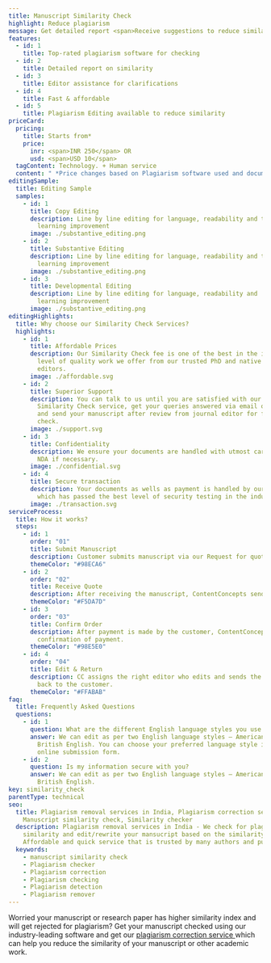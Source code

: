 ```yaml
---
title: Manuscript Similarity Check
highlight: Reduce plagiarism
message: Get detailed report <span>Receive suggestions to reduce similarity</span>
features:
  - id: 1
    title: Top-rated plagiarism software for checking
  - id: 2
    title: Detailed report on similarity
  - id: 3
    title: Editor assistance for clarifications
  - id: 4
    title: Fast & affordable
  - id: 5
    title: Plagiarism Editing available to reduce similarity
priceCard:
  pricing:
    title: Starts from*
    price:
      inr: <span>INR 250</span> OR
      usd: <span>USD 10</span>
  tagContent: Technology. + Human service
  content: " *Price changes based on Plagiarism software used and document size"
editingSample:
  title: Editing Sample
  samples:
    - id: 1
      title: Copy Editing
      description: Line by line editing for language, readability and technical
        learning improvement
      image: ./substantive_editing.png
    - id: 2
      title: Substantive Editing
      description: Line by line editing for language, readability and technical
        learning improvement
      image: ./substantive_editing.png
    - id: 3
      title: Developmental Editing
      description: Line by line editing for language, readability and   technical
        learning improvement
      image: ./substantive_editing.png
editingHighlights:
  title: Why choose our Similarity Check Services?
  highlights:
    - id: 1
      title: Affordable Prices
      description: Our Similarity Check fee is one of the best in the industry for the
        level of quality work we offer from our trusted PhD and native English
        editors.
      image: ./affordable.svg
    - id: 2
      title: Superior Support
      description: You can talk to us until you are satisfied with our Manuscript
        Similarity Check service, get your queries answered via email or chat
        and send your manuscript after review from journal editor for further
        check.
      image: ./support.svg
    - id: 3
      title: Confidentiality
      description: We ensure your documents are handled with utmost care. We can sign
        NDA if necessary.
      image: ./confidential.svg
    - id: 4
      title: Secure transaction
      description: Your documents as wells as payment is handled by our secure website
        which has passed the best level of security testing in the industry.
      image: ./transaction.svg
serviceProcess:
  title: How it works?
  steps:
    - id: 1
      order: "01"
      title: Submit Manuscript
      description: Customer submits manuscript via our Request for quote page.
      themeColor: "#98ECA6"
    - id: 2
      order: "02"
      title: Receive Quote
      description: After receiving the manuscript, ContentConcepts sends price quote.
      themeColor: "#F5DA7D"
    - id: 3
      order: "03"
      title: Confirm Order
      description: After payment is made by the customer, ContentConcepts sends
        confirmation of payment.
      themeColor: "#98E5E0"
    - id: 4
      order: "04"
      title: Edit & Return
      description: CC assigns the right editor who edits and sends the edited document
        back to the customer.
      themeColor: "#FFABAB"
faq:
  title: Frequently Asked Questions
  questions:
    - id: 1
      question: What are the different English language styles you use while editing?
      answer: We can edit as per two English language styles – American English and
        British English. You can choose your preferred language style in the
        online submission form.
    - id: 2
      question: Is my information secure with you?
      answer: We can edit as per two English language styles – American English and
        British English.
key: similarity_check
parentType: technical
seo:
  title: Plagiarism removal services in India, Plagiarism correction services,
    Manuscript similarity check, Similarity checker
  description: Plagiarism removal services in India - We check for plagiarism,
    similarity and edit/rewrite your mansucript based on the similarity report.
    Affordable and quick service that is trusted by many authors and publishers
  keywords:
    - manuscript similarity check
    - Plagiarism checker
    - Plagiarism correction
    - Plagiarism checking
    - Plagiarism detection
    - Plagiarism remover
---
```

Worried your manuscript or research paper has higher similarity index and will get rejected for plagiarism? Get your manuscript checked using our industry-leading software and get our [plagiarism correction service ](https://contentconcepts.in/services/plagiarism_correction)which can help you reduce the similarity of your manuscript or other academic work.